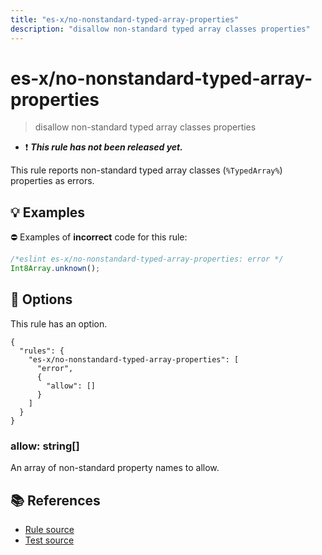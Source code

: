 ```yaml
---
title: "es-x/no-nonstandard-typed-array-properties"
description: "disallow non-standard typed array classes properties"
---
```


# es-x/no-nonstandard-typed-array-properties
> disallow non-standard typed array classes properties

- ❗ <badge text="This rule has not been released yet." vertical="middle" type="error"> ***This rule has not been released yet.*** </badge>

This rule reports non-standard typed array classes (`%TypedArray%`) properties as errors.

## 💡 Examples

⛔ Examples of **incorrect** code for this rule:

<eslint-playground type="bad">

```js
/*eslint es-x/no-nonstandard-typed-array-properties: error */
Int8Array.unknown();
```

</eslint-playground>

## 🔧 Options

This rule has an option.

```jsonc
{
  "rules": {
    "es-x/no-nonstandard-typed-array-properties": [
      "error",
      {
        "allow": []
      }
    ]
  }
}
```

### allow: string[]

An array of non-standard property names to allow.

## 📚 References

- [Rule source](https://github.com/eslint-community/eslint-plugin-es-x/blob/master/lib/rules/no-nonstandard-typed-array-properties.js)
- [Test source](https://github.com/eslint-community/eslint-plugin-es-x/blob/master/tests/lib/rules/no-nonstandard-typed-array-properties.js)
